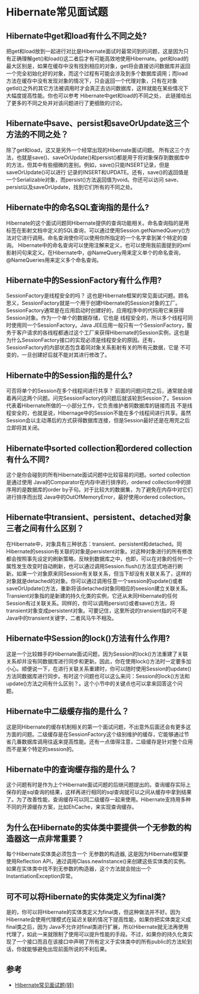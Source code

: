 # Hibernate常见面试题



## Hibernate中get和load有什么不同之处?

把get和load放到一起进行对比是Hibernate面试时最常问到的问题，这是因为只有正确理解get()和load()这二者后才有可能高效地使用Hibernate。get和load的最大区别是，如果在缓存中没有找到相应的对象，get将会直接访问数据库并返回一个完全初始化好的对象，而这个过程有可能会涉及到多个数据库调用；而load方法在缓存中没有发现对象的情况下，只会返回一个代理对象，只有在对象getId()之外的其它方法被调用时才会真正去访问数据库，这样就能在某些情况下大幅度提高性能。你也可以参考 Hibernate中get和load的不同之处， 此链接给出了更多的不同之处并对该问题进行了更细致的讨论。

## Hibernate中save、persist和saveOrUpdate这三个方法的不同之处？

除了get和load，这又是另外一个经常出现的Hibernate面试问题。 所有这三个方法，也就是save()、saveOrUpdate()和persist()都是用于将对象保存到数据库中的方法，但其中有些细微的差别。例如，save()只能INSERT记录，但是saveOrUpdate()可以进行 记录的INSERT和UPDATE。还有，save()的返回值是一个Serializable对象，而persist()方法返回值为void。你还可以访问 save、persist以及saveOrUpdate，找到它们所有的不同之处。

## Hibernate中的命名SQL查询指的是什么?

Hibernate的这个面试问题同Hibernate提供的查询功能相关。命名查询指的是用<sql-query>标签在影射文档中定义的SQL查询，可以通过使用Session.getNamedQuery()方法对它进行调用。命名查询使你可以使用你所指定的一个名字拿到某个特定的查询。 Hibernate中的命名查询可以使用注解来定义，也可以使用我前面提到的xml影射问句来定义。在Hibernate中，@NameQuery用来定义单个的命名查询，@NameQueries用来定义多个命名查询。

## Hibernate中的SessionFactory有什么作用?

SessionFactory是线程安全的吗？ 这也是Hibernate框架的常见面试问题。顾名思义，SessionFactory就是一个用于创建Hibernate的Session对象的工厂。SessionFactory通常是在应用启动时创建好的，应用程序中的代码用它来获得Session对象。作为一个单个的数据存储，它也是 线程安全的，所以多个线程可同时使用同一个SessionFactory。Java JEE应用一般只有一个SessionFactory，服务于客户请求的各线程都通过这个工厂来获得Hibernate的Session实例，这也是为什么SessionFactory接口的实现必须是线程安全的原因。还有，SessionFactory的内部状态包含着同对象关系影射有关的所有元数据，它是 不可变的，一旦创建好后就不能对其进行修改了。

## Hibernate中的Session指的是什么?

可否将单个的Session在多个线程间进行共享？ 前面的问题问完之后，通常就会接着再问这两个问题。问完SessionFactory的问题后就该轮到Session了。Session代表着Hibernate所做的一小部分工作，它负责维护者同数据库的链接而且 不是线程安全的，也就是说，Hibernage中的Session不能在多个线程间进行共享。虽然Session会以主动滞后的方式获得数据库连接，但是Session最好还是在用完之后立即将其关闭。

## Hibernate中sorted collection和ordered collection有什么不同?

这个是你会碰到的所有Hibernate面试问题中比较容易的问题。sorted collection是通过使用 Java的Comparator在内存中进行排序的，ordered collection中的排序用的是数据库的order by子句。对于比较大的数据集，为了避免在内存中对它们进行排序而出现 Java中的OutOfMemoryError，最好使用ordered collection。

## Hibernate中transient、persistent、detached对象三者之间有什么区别？

在Hibernate中，对象具有三种状态：transient、persistent和detached。同Hibernate的session有关联的对象是persistent对象。对这种对象进行的所有修改都会按照事先设定的刷新策略，反映到数据库之中，也即，可以在对象的任何一个属性发生改变时自动刷新，也可以通过调用Session.flush()方法显式地进行刷新。如果一个对象原来同Session有关联关系，但当下却没有关联关系了，这样的对象就是detached的对象。你可以通过调用任意一个session的update()或者saveOrUpdate()方法，重新将该detached对象同相应的seesion建立关联关系。Transient对象指的是新建的持久化类的实例，它还从未同Hibernate的任何Session有过关联关系。同样的，你可以调用persist()或者save()方法，将transient对象变成persistent对象。可要记住，这里所说的transient指的可不是 Java中的transient关键字，二者风马牛不相及。

## Hibernate中Session的lock()方法有什么作用?

这是一个比较棘手的Hibernate面试问题，因为Session的lock()方法重建了关联关系却并没有同数据库进行同步和更新。因此，你在使用lock()方法时一定要多加小心。顺便说一下，在进行关联关系重建时，你可以随时使用Session的update()方法同数据库进行同步。有时这个问题也可以这么来问：Session的lock()方法和update()方法之间有什么区别？。这个小节中的关键点也可以拿来回答这个问题。

## Hibernate中二级缓存指的是什么？

这是同Hibernate的缓存机制相关的第一个面试问题，不出意外后面还会有更多这方面的问题。二级缓存是在SessionFactory这个级别维护的缓存，它能够通过节省几番数据库调用往返来提高性能。还有一点值得注意，二级缓存是针对整个应用而不是某个特定的session的。

## Hibernate中的查询缓存指的是什么？

这个问题有时是作为上个Hibernate面试问题的后继问题提出的。查询缓存实际上保存的是sql查询的结果，这样再进行相同的sql查询就可以之间从缓存中拿到结果了。为了改善性能，查询缓存可以同二级缓存一起来使用。Hibernate支持用多种不同的开源缓存方案，比如EhCache，来实现查询缓存。

## 为什么在Hibernate的实体类中要提供一个无参数的构造器这一点非常重要？

每个Hibernate实体类必须包含一个 无参数的构造器, 这是因为Hibernate框架要使用Reflection API，通过调用Class.newInstance()来创建这些实体类的实例。如果在实体类中找不到无参数的构造器，这个方法就会抛出一个InstantiationException异常。

## 可不可以将Hibernate的实体类定义为final类?

是的，你可以将Hibernate的实体类定义为final类，但这种做法并不好。因为Hibernate会使用代理模式在延迟关联的情况下提高性能，如果你把实体类定义成final类之后，因为 Java不允许对final类进行扩展，所以Hibernate就无法再使用代理了，如此一来就限制了使用可以提升性能的手段。不过，如果你的持久化类实现了一个接口而且在该接口中声明了所有定义于实体类中的所有public的方法轮到话，你就能够避免出现前面所说的不利后果。

## 参考

- [Hibernate常见面试题(转)](http://www.cnblogs.com/huajiezh/p/6415411.html)

